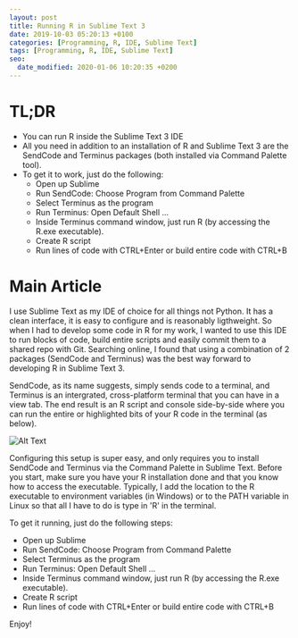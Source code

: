 ```yaml
---
layout: post
title: Running R in Sublime Text 3
date: 2019-10-03 05:20:13 +0100
categories: [Programming, R, IDE, Sublime Text]
tags: [Programming, R, IDE, Sublime Text]
seo:
  date_modified: 2020-01-06 10:20:35 +0200
---
```


# TL;DR

* You can run R inside the Sublime Text 3 IDE
* All you need in addition to an installation of R and Sublime Text 3 are the SendCode and Terminus packages (both installed via Command Palette tool).
* To get it to work, just do the following:
	* Open up Sublime
	* Run SendCode: Choose Program from Command Palette
	* Select Terminus as the program
	* Run Terminus: Open Default Shell ...
	* Inside Terminus command window, just run R (by accessing the R.exe executable).
	* Create R script
	* Run lines of code with CTRL+Enter or build entire code with CTRL+B

# Main Article

I use Sublime Text as my IDE of choice for all things not Python. It has a clean interface, it is easy to configure and is reasonably ligthweight. So when I had to develop some code in R for my work, I wanted to use this IDE to run blocks of code, build entire scripts and easily commit them to a shared repo with Git. Searching online, I found that using a combination of 2 packages (SendCode and Terminus) was the best way forward to developing R in Sublime Text 3. 

SendCode, as its name suggests, simply sends code to a terminal, and Terminus is an intergrated, cross-platform terminal that you can have in a view tab. The end result is an R script and console side-by-side where you can run the entire or highlighted bits of your R code in the terminal (as below). 

![Alt Text](https://keepfloyding.github.io/images/R_subtext.gif)


Configuring this setup is super easy, and only requires you to install SendCode and Terminus via the Command Palette in Sublime Text. Before you start, make sure you have your R installation done and that you know how to access the executable. Typically, I add the location to the R executable to environment variables (in Windows) or to the PATH variable in Linux so that all I have to do is type in 'R' in the terminal.  

To get it running, just do the following steps:
* Open up Sublime
* Run SendCode: Choose Program from Command Palette
* Select Terminus as the program
* Run Terminus: Open Default Shell ...
* Inside Terminus command window, just run R (by accessing the R.exe executable).
* Create R script
* Run lines of code with CTRL+Enter or build entire code with CTRL+B

Enjoy!


